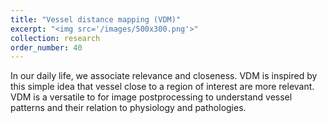 ```yaml
---
title: "Vessel distance mapping (VDM)"
excerpt: "<img src='/images/500x300.png'>"
collection: research
order_number: 40
---
```


In our daily life, we associate relevance and closeness. VDM is inspired by this simple idea that vessel close to a region of interest are more relevant. VDM is a versatile to for image postprocessing to understand vessel patterns and their relation to physiology and pathologies.


